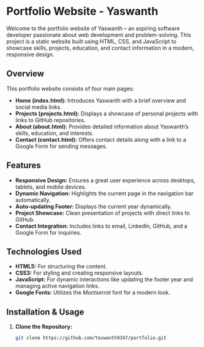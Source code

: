 # Portfolio Website - Yaswanth

Welcome to the portfolio website of Yaswanth – an aspiring software developer passionate about web development and problem-solving. This project is a static website built using HTML, CSS, and JavaScript to showcase skills, projects, education, and contact information in a modern, responsive design.

## Overview

This portfolio website consists of four main pages:

- **Home (index.html):** Introduces Yaswanth with a brief overview and social media links.
- **Projects (projects.html):** Displays a showcase of personal projects with links to GitHub repositories.
- **About (about.html):** Provides detailed information about Yaswanth’s skills, education, and interests.
- **Contact (contact.html):** Offers contact details along with a link to a Google Form for sending messages.

## Features

- **Responsive Design:** Ensures a great user experience across desktops, tablets, and mobile devices.
- **Dynamic Navigation:** Highlights the current page in the navigation bar automatically.
- **Auto-updating Footer:** Displays the current year dynamically.
- **Project Showcase:** Clean presentation of projects with direct links to GitHub.
- **Contact Integration:** Includes links to email, LinkedIn, GitHub, and a Google Form for inquiries.

## Technologies Used

- **HTML5:** For structuring the content.
- **CSS3:** For styling and creating responsive layouts.
- **JavaScript:** For dynamic interactions like updating the footer year and managing active navigation links.
- **Google Fonts:** Utilizes the *Montserrat* font for a modern look.

## Installation & Usage

1. **Clone the Repository:**

   ```bash
   git clone https://github.com/Yaswanth9347/portfolio.git
